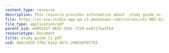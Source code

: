 ```yaml
---
content_type: resource
description: This resource provides information about  study guide no. 11.
file: https://ol-ocw-studio-app-qa.s3.amazonaws.com/courses/sts-005-disease-and-society-in-america-fall-2005/dbbc1820ff91b2a2467c2902ddf07783_study_guide_11.pdf
file_type: application/pdf
parent_uid: e695291f-9b32-359c-7210-ea8117ba3fb4
resourcetype: Document
title: study_guide_11.pdf
uid: dbbc1820-ff91-b2a2-467c-2902ddf07783
---
```

